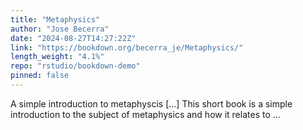```yaml
---
title: "Metaphysics"
author: "Jose Becerra"
date: "2024-08-27T14:27:22Z"
link: "https://bookdown.org/becerra_je/Metaphysics/"
length_weight: "4.1%"
repo: "rstudio/bookdown-demo"
pinned: false
---
```


A simple introduction to metaphyscis [...] This short book is a simple introduction to the subject of metaphysics and how it relates to ...
